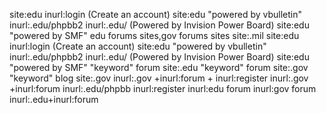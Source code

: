 site:edu inurl:login (Create an account)
site:edu "powered by vbulletin"
inurl:.edu/phpbb2
inurl:.edu/ (Powered by Invision Power Board)
site:edu "powered by SMF"
edu forums sites,gov forums sites
site:.mil
site:edu inurl:login (Create an account)
site:edu "powered by vbulletin"
inurl:.edu/phpbb2
inurl:.edu/ (Powered by Invision Power Board)
site:edu "powered by SMF"
"keyword" forum site:.edu
"keyword" forum site:.gov
"keyword" blog site:.gov
inurl:.gov +inurl:forum + inurl:register
inurl:.gov +inurl:forum
inurl:.edu/phpbb inurl:register
inurl:edu forum
inurl:gov forum
inurl:.edu+inurl:forum
